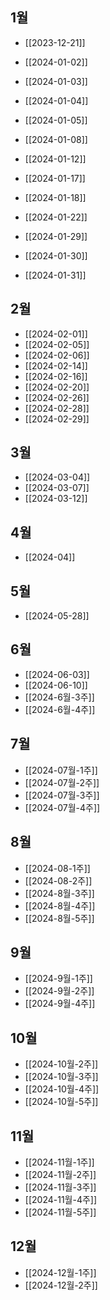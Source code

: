 
## 1월

- [[2023-12-21]]
- [[2024-01-02]]
- [[2024-01-03]]
- [[2024-01-04]]
- [[2024-01-05]]

- [[2024-01-08]]
- [[2024-01-12]]
- [[2024-01-17]]
- [[2024-01-18]]

- [[2024-01-22]]

- [[2024-01-29]]
- [[2024-01-30]]
- [[2024-01-31]]

## 2월

- [[2024-02-01]]
- [[2024-02-05]]
- [[2024-02-06]]
- [[2024-02-14]]
- [[2024-02-16]]
- [[2024-02-20]]
- [[2024-02-26]]
- [[2024-02-28]]
- [[2024-02-29]]

## 3월

- [[2024-03-04]]
- [[2024-03-07]]
- [[2024-03-12]]

## 4월

- [[2024-04]]

## 5월

- [[2024-05-28]]


## 6월

- [[2024-06-03]]
- [[2024-06-10]]
- [[2024-6월-3주]]
- [[2024-6월-4주]]

## 7월

- [[2024-07월-1주]]
- [[2024-07월-2주]]
- [[2024-07월-3주]]
- [[2024-07월-4주]]

## 8월

- [[2024-08-1주]]
- [[2024-08-2주]]
- [[2024-8월-3주]]
- [[2024-8월-4주]]
- [[2024-8월-5주]]

## 9월

- [[2024-9월-1주]]
- [[2024-9월-2주]]
- [[2024-9월-4주]]

## 10월

- [[2024-10월-2주]]
- [[2024-10월-3주]]
- [[2024-10월-4주]]
- [[2024-10월-5주]]

## 11월

- [[2024-11월-1주]]
- [[2024-11월-2주]]
- [[2024-11월-3주]]
- [[2024-11월-4주]]
- [[2024-11월-5주]]

## 12월

- [[2024-12월-1주]]
- [[2024-12월-2주]]